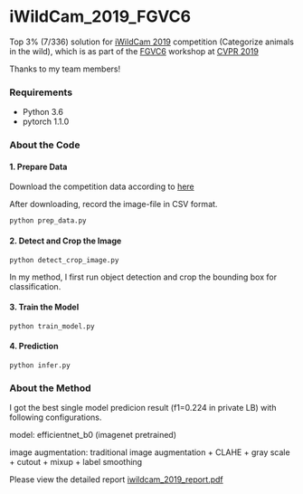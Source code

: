 # iWildCam_2019_FGVC6
Top 3% (7/336)  solution for [iWildCam 2019](https://www.kaggle.com/c/iwildcam-2019-fgvc6/overview) competition (Categorize animals in the wild), which is as part of the  [FGVC6](https://sites.google.com/view/fgvc6/home) workshop at [CVPR 2019](http://cvpr2019.thecvf.com/)

Thanks to my team members!

### Requirements
* Python 3.6
* pytorch 1.1.0

### About the Code

#### 1. Prepare Data
Download the competition data according to [here](data/README.md)

After downloading, record the image-file in CSV format.
```
python prep_data.py
```

#### 2. Detect and Crop the Image 
```
python detect_crop_image.py
```
In my method, I first run object detection and crop the bounding box for classification. 
#### 3. Train the Model
```
python train_model.py
```
#### 4. Prediction

```
python infer.py
```

### About the Method

I got the best single model predicion result (f1=0.224 in private LB) with following configurations.

model: efficientnet_b0 (imagenet pretrained)

image augmentation: traditional image augmentation + CLAHE + gray scale + cutout + mixup + label smoothing

Please view the detailed report [iwildcam_2019_report.pdf](iwildcam_2019_report.pdf) 
